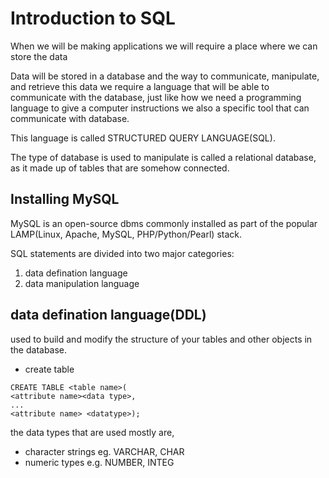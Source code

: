 # Introduction to SQL 

When we will be making applications we will require a place where we can store the data

Data will be stored in a database and the way to communicate, manipulate, and retrieve this data we require a language
that will be able to communicate with the database, just like how we need a programming language to give a computer instructions we also a specific tool that can communicate with database.

This language is called STRUCTURED QUERY LANGUAGE(SQL). 

The type of database is used to manipulate is called a relational database, as it made up of tables that are somehow connected.

## Installing MySQL
MySQL is an open-source dbms commonly installed as part of the popular LAMP(Linux, Apache, MySQL, PHP/Python/Pearl) stack. 

SQL statements are divided into two major categories:
1. data defination language
1. data manipulation language

## data defination language(DDL)
used to build and modify the structure of your tables and other objects in the database.
- create table
```
CREATE TABLE <table name>(
<attribute name><data type>,
...
<attribute name> <datatype>);
```
the data types that are used mostly are,
- character strings eg. VARCHAR, CHAR
- numeric types e.g. NUMBER, INTEG

